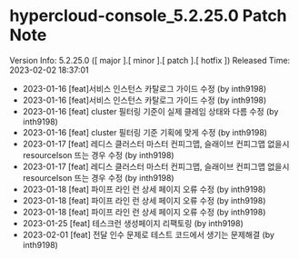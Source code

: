 # hypercloud-console_5.2.25.0 Patch Note

Version Info: 5.2.25.0 ([ major ].[ minor ].[ patch ].[ hotfix ])
Released Time: 2023-02-02 18:37:01

- 2023-01-16 [feat]서비스 인스턴스 카탈로그 가이드 수정 (by inth9198) 
- 2023-01-16 [feat]서비스 인스턴스 카탈로그 가이드 수정 (by inth9198) 
- 2023-01-16 [feat] cluster 필터링 기준이 실제 클레임 상태와 다름 수정 (by inth9198) 
- 2023-01-16 [feat] cluster 필터링 기준 기획에 맞게 수정 (by inth9198) 
- 2023-01-17 [feat] 레디스 클러스터 마스터 컨피그맵, 슬래이브 컨피그맵 없을시 resourceIson 뜨는 경우 수정 (by inth9198) 
- 2023-01-17 [feat] 레디스 클러스터 마스터 컨피그맵, 슬래이브 컨피그맵 없을시 resourceIson 뜨는 경우 수정 (by inth9198) 
- 2023-01-18 [feat] 파이프 라인 런 상세 페이지 오류 수정 (by inth9198) 
- 2023-01-18 [feat] 파이프 라인 런 상세 페이지 오류 수정 (by inth9198) 
- 2023-01-18 [feat] 파이프 라인 런 상세 페이지 오류 수정 (by inth9198) 
- 2023-01-25 [feat] 테스크런 생성페이지 리팩토링 (by inth9198) 
- 2023-02-01 [feat] 전달 인수 문제로 테스트 코드에서 생기는 문제해결 (by inth9198) 
